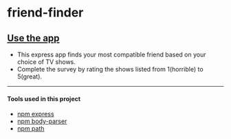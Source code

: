 # friend-finder
[Use the app](https://shrouded-atoll-60290.herokuapp.com/)
---
* This express app finds your most compatible friend based on your choice of TV shows.
* Complete the survey by rating the shows listed from 1(horrible) to 5(great).
---
#### Tools used in this project
* [npm express](https://www.npmjs.com/package/express)
* [npm body-parser](https://www.npmjs.com/package/body-parser)
* [npm path](https://www.npmjs.com/package/path)